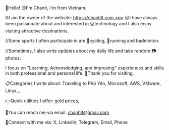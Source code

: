 👋Hello! <space><space>
😊I'm Chanh, i'm from Vietnam. 

🌐I am the owner of the website: https://chanhlt.com.<p>
😃I have always been passionate about and interested in 💻technology and I also enjoy visiting attractive destinations.<p>
 //Some sports I often participate in are 🚴cycling, 🏃running and badminton. <p>
 //Sometimes, I also write updates about my daily life and take random 📷photos. <p>
   I focus on "Learning, Acknowledging, and Improving" experiences and skills in both professional and personal life. 
👏Thank you for visiting.


📋Categories I write about: Traveling to Phú Yên, Microsoft, AWS, VMware, Linux,...

👉Quick utilities I offer: gold prices,

📧You can reach me via email: chanhlt@gmail.com 

💁Connect with me via: X, Linkedin, Telegram, Email, Phone


